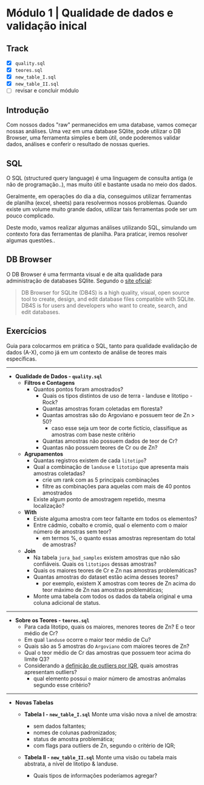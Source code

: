# Módulo 1 | Qualidade de dados e validação inical

## Track

* [x] `quality.sql`
* [x] `teores.sql`
* [x] `new_table_I.sql`
* [x] `new_table_II.sql`
* [ ] revisar e concluir módulo

## Introdução

Com nossos dados "raw" permanecidos em uma database, vamos começar nossas análises. Uma vez em uma database SQlite, pode utilizar o DB Browser, uma ferramenta simples e bem útil, onde poderemos validar dados, análises e conferir o resultado de nossas queries.

## SQL

O SQL (structured query language) é uma linguagem de consulta antiga (e não de programação..), mas muito útil e bastante usada no meio dos dados.

Geralmente, em operações do dia a dia, conseguimos utilizar ferramentas de planilha (excel, sheets) para resolvermos nossos problemas. Quando existe um volume muito grande dados, utilizar tais ferramentas pode ser um pouco complicado.

Deste modo, vamos realizar algumas análises utilizando SQL, simulando um contexto fora das ferramentas de planilha. Para praticar, iremos resolver algumas questões..

## DB Browser

O DB Browser é uma ferrmanta visual e de alta qualidade para administração de databases SQlite. Segundo o [site oficial](https://sqlitebrowser.org/):

>DB Browser for SQLite (DB4S) is a high quality, visual, open source tool to create, design, and edit database files compatible with SQLite. DB4S is for users and developers who want to create, search, and edit databases.

## Exercícios

Guia para colocarmos em prática o SQL, tanto para qualidade evalidação de dados (A-X), como já em um contexto de análise de teores mais específicas.

---

* **Qualidade de Dados - `quality.sql`**
  * **Filtros e Contagens**
    * Quantos pontos foram amostrados?
      * Quais os tipos distintos de uso de terra - landuse e litotipo - Rock?
      * Quantas amostras foram coletadas em floresta?
      * Quantas amostras são do Argoviano e possuem teor de Zn > 50?
        * caso esse seja um teor de corte fictício, classifique as amostras com base neste critério
      * Quantas amostras não possuem dados de teor de Cr?
      * Quantas não possuem teores de Cr ou de Zn?
  * **Agrupamentos**
    * Quantas registros existem de cada `litotipo`?
    * Qual a combinação de `landuse` e `litotipo` que apresenta mais amostras coletadas?
      * crie um rank com as 5 principais combinações
      * filtre as combinações para aquelas com mais de 40 pontos amostrados
    * Existe algum ponto de amostragem repetido, mesma localização?
  * **With**
    * Existe alguma amostra com teor faltante em todos os elementos?
    * Entre cádmio, cobalto e cromio, qual o elemento com o maior número de amostras sem teor?
      * em termos %, o quanto essas amostras representam do total de amostras?
  * **Join**
    * Na tabela `jura_bad_samples` existem amostras que não são confiáveis. Quais os `litotipos` dessas amostras?
    * Quais os maiores teores de Cr e Zn nas amostras problemáticas?
    * Quantas amostras do dataset estão acima desses teores?
      * por exemplo, existem X amostras com teores de Zn acima do teor máximo de Zn nas amostras problemáticas;
    * Monte uma tabela com todos os dados da tabela original e uma coluna adicional de status.

---

* **Sobre os Teores - `teores.sql`**
  * Para cada litotipo, quais os maiores, menores teores de Zn? E o teor médio de Cr?
  * Em qual `landuse` ocorre o maior teor médio de Cu?
  * Quais são as 5 amostras do `Argoviano` com maiores teores de Zn?
  * Qual o teor médio de Cr das amostras que possuem teor acima do limite Q3?
  * Considerando a [definição de outliers por IQR](https://towardsdatascience.com/why-1-5-in-iqr-method-of-outlier-detection-5d07fdc82097), quais amostras apresentam outliers?
    * qual elemento possui o maior número de amostras anômalas segundo esse critério?

---

* **Novas Tabelas**
  * **Tabela I -  `new_table_I.sql`** Monte uma visão nova a nível de amostra:
    * sem dados faltantes;
    * nomes de colunas padronizados;
    * status de amostra problemática;
    * com flags para outliers de Zn, segundo o critério de IQR;
  
  * **Tabela II -  `new_table_II.sql`** Monte uma visão ou tabela mais abstrata, a nível de litotipo & landuse.
    * Quais tipos de informações poderíamos agregar?
